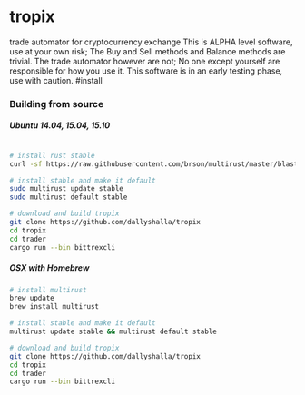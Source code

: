 # tropix
trade automator for cryptocurrency exchange
This is ALPHA level software, use at your own risk; The Buy and Sell methods and Balance methods are trivial.
The trade automator however are not; No one except yourself are responsible for how you use it. This software is in an early testing phase, use with caution.
#install
### Building from source

##### Ubuntu 14.04, 15.04, 15.10

```bash

# install rust stable
curl -sf https://raw.githubusercontent.com/brson/multirust/master/blastoff.sh | sh

# install stable and make it default
sudo multirust update stable
sudo multirust default stable

# download and build tropix
git clone https://github.com/dallyshalla/tropix
cd tropix
cd trader
cargo run --bin bittrexcli
```

##### OSX with Homebrew

```bash
# install multirust
brew update
brew install multirust

# install stable and make it default
multirust update stable && multirust default stable

# download and build tropix
git clone https://github.com/dallyshalla/tropix
cd tropix
cd trader
cargo run --bin bittrexcli
```


